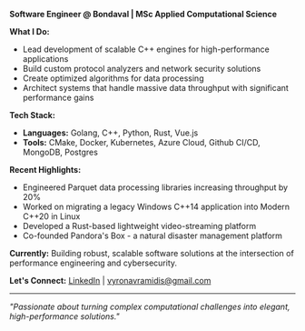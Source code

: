 **Software Engineer @ Bondaval | MSc Applied Computational Science**

**What I Do:**
- Lead development of scalable C++ engines for high-performance applications
- Build custom protocol analyzers and network security solutions
- Create optimized algorithms for data processing
- Architect systems that handle massive data throughput with significant performance gains

**Tech Stack:**
- **Languages:** Golang, C++, Python, Rust, Vue.js
- **Tools:** CMake, Docker, Kubernetes, Azure Cloud, Github CI/CD, MongoDB, Postgres

**Recent Highlights:**
- Engineered Parquet data processing libraries increasing throughput by 20%
- Worked on migrating a legacy Windows C++14 application into Modern C++20 in Linux
- Developed a Rust-based lightweight video-streaming platform
- Co-founded Pandora's Box - a natural disaster management platform

**Currently:** Building robust, scalable software solutions at the intersection of performance engineering and cybersecurity.

**Let's Connect:** [LinkedIn](https://linkedin.com/in/vyron-avramidis) | vyronavramidis@gmail.com

---
*"Passionate about turning complex computational challenges into elegant, high-performance solutions."*
